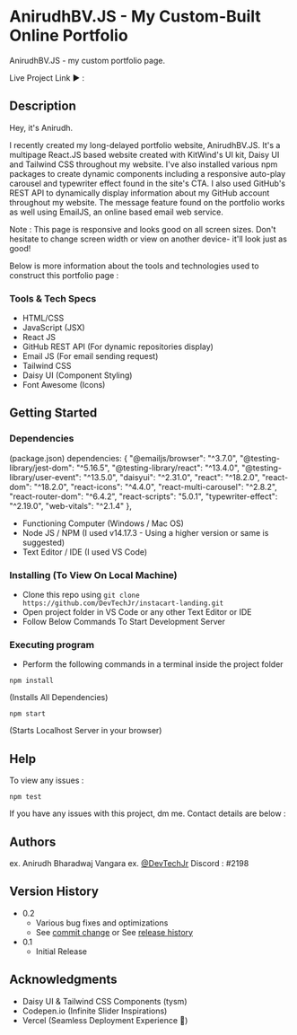 # AnirudhBV.JS - My Custom-Built Online Portfolio

AnirudhBV.JS - my custom portfolio page.

Live Project Link ▶️ :

## Description

Hey, it's Anirudh.

I recently created my long-delayed portfolio website, AnirudhBV.JS. It's a multipage React.JS based website created with KitWind's UI kit, Daisy UI and Tailwind CSS throughout my website. I've also installed various npm packages to create dynamic components including a responsive auto-play carousel and typewriter effect found in the site's CTA. I also used GitHub's REST API to dynamically display information about my GitHub account throughout my website. The message feature found on the portfolio works as well using EmailJS, an online based email web service.

Note : This page is responsive and looks good on all screen sizes. Don't hesitate to change screen width or view on another device- it'll look just as good!

Below is more information about the tools and technologies used to construct this portfolio page :

### Tools & Tech Specs

- HTML/CSS
- JavaScript (JSX)
- React JS
- GitHub REST API (For dynamic repositories display)
- Email JS (For email sending request)
- Tailwind CSS
- Daisy UI (Component Styling)
- Font Awesome (Icons)

## Getting Started

### Dependencies

(package.json)
dependencies: {
"@emailjs/browser": "^3.7.0",
"@testing-library/jest-dom": "^5.16.5",
"@testing-library/react": "^13.4.0",
"@testing-library/user-event": "^13.5.0",
"daisyui": "^2.31.0",
"react": "^18.2.0",
"react-dom": "^18.2.0",
"react-icons": "^4.4.0",
"react-multi-carousel": "^2.8.2",
"react-router-dom": "^6.4.2",
"react-scripts": "5.0.1",
"typewriter-effect": "^2.19.0",
"web-vitals": "^2.1.4"
},

- Functioning Computer (Windows / Mac OS)
- Node JS / NPM (I used v14.17.3 - Using a higher version or same is suggested)
- Text Editor / IDE (I used VS Code)

### Installing (To View On Local Machine)

- Clone this repo using `git clone https://github.com/DevTechJr/instacart-landing.git`
- Open project folder in VS Code or any other Text Editor or IDE
- Follow Below Commands To Start Development Server

### Executing program

- Perform the following commands in a terminal inside the project folder

```
npm install
```

(Installs All Dependencies)

```
npm start
```

(Starts Localhost Server in your browser)

## Help

To view any issues :

```
npm test
```

If you have any issues with this project, dm me. Contact details are below :

## Authors

ex. Anirudh Bharadwaj Vangara
ex. [@DevTechJr](https://github.com/DevTechJr)
Discord : <Ani />#2198

## Version History

- 0.2
  - Various bug fixes and optimizations
  - See [commit change]() or See [release history]()
- 0.1
  - Initial Release

## Acknowledgments

- Daisy UI & Tailwind CSS Components (tysm)
- Codepen.io (Infinite Slider Inspirations)
- Vercel (Seamless Deployment Experience 🙏)
